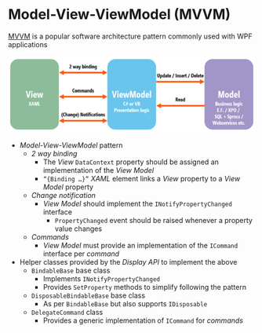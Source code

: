 # Model-View-ViewModel (MVVM)

[MVVM](https://docs.microsoft.com/en-us/archive/msdn-magazine/2009/february/patterns-wpf-apps-with-the-model-view-viewmodel-design-pattern) is a popular software architecture pattern commonly used with WPF applications

![MVVM](../assets/images/introduction/mvvm.png)

- _Model-View-ViewModel_ pattern
    - _2 way binding_
        -  The _View_ `DataContext` property should be assigned an implementation of the _View Model_
        - `“{Binding …}”` _XAML_ element links a _View_ property to a _View Model_ property
    - _Change notification_
        - _View Model_ should implement the `INotifyPropertyChanged` interface
            - `PropertyChanged` event should be raised whenever a property value changes
    - _Commands_
        - _View Model_ must provide an implementation of the `ICommand` interface per _command_ 
- Helper classes provided by the _Display API_ to implement the above
    - `BindableBase` base class
        - Implements `INotifyPropertyChanged`
        - Provides `SetProperty` methods to simplify following the pattern
    - `DisposableBindableBase` base class
        - As per `BindableBase` but also supports `IDisposable`
    - `DelegateCommand` class
        - Provides a generic implementation of `ICommand` for _commands_